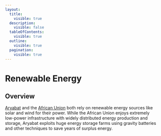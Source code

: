 ```yaml
---
layout:
  title:
    visible: true
  description:
    visible: false
  tableOfContents:
    visible: true
  outline:
    visible: true
  pagination:
    visible: true
---
```


# Renewable Energy

## Overview

[Aryabat](../aryabat/) and the [African Union](../african-union/) both rely on renewable energy sources like solar and wind for their power. While the African Union enjoys extremely low-power infrastructure with widely distributed energy production and storage, Aryabat exploits huge energy storage farms using gravity batteries and other techniques to save years of surplus energy.
